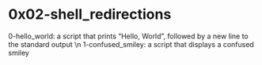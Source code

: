# 0x02-shell_redirections 
0-hello_world:  a script that prints “Hello, World”, followed by a new line to the standard output \n 
1-confused_smiley: a script that displays a confused smiley
